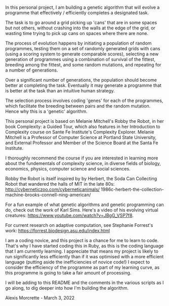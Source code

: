 In this personal project, I am building a genetic algorithm that will evolve a
programme that effectively / efficiently completes a designated task.

The task is to go around a grid picking up 'cans' that are in some spaces but not
others, without crashing into the walls at the edge of the grid, or wasting time
trying to pick up cans on spaces where there are none.

The process of evolution happens by initiating a population of random programmes,
testing them on a set of randomly generated grids with cans (using a scoring
system to generate comparable scores), selecting a new generation of programmes
using a combination of survival of the fittest, breeding among the fittest,
and some random mutations, and repeating for a number of generations.

Over a significant number of generations, the population should become better at
completing the task. Eventually it may generate a programme that is better at the
task than an intuitive human strategy.

The selection process involves coding 'genes' for each of the programmes, which
facilitate the breeding between pairs and the random mutation. Hence why this is a
'genetic' algorithm.

This personal project is based on Melanie Mitchell's Robby the Robot, in her
book Complexity: a Guided Tour, which also features in her Introduction to
Complexity course on Sante Fe Institute's Complexity Explorer. Melanie Mitchell
is a Professor of Computer Science at Portland State University, and External
Professor and Member of the Science Board at the Santa Fe Institute.

I thoroughly recommend the course if you are interested in learning more about
the fundementals of complexity science, in diverse fields of biology, economics,
physics, computer science and social sciences.

Robby the Robot is itself inspired by by Herbert, the Soda Can Collecting Robot
that wandered the halls of MIT in the late 80s:
http://cyberneticzoo.com/cyberneticanimals/
1986c-herbert-the-collection-machine-brooks-connell-ning-american/

For a fun example of what genetic algorithms and genetic programming can do,
check out the work of Karl Sims. Here's a video of his evolving virtual
creatures: https://www.youtube.com/watch?v=JBgG_VSP7f8.

For current research on adaptive computation, see Stephanie Forrest's work:
https://forrest.biodesign.asu.edu/index.html

I am a coding novice, and this project is a chance for me to learn to code.
That's why I have started coding this in Ruby, as this is the coding language
that I am currently learning. I appreciate that means my project is likely to
run significantly less efficiently than if it was optimised with a more
efficient language (putting aside the inefficiencies of novice code!) I expect
to consider the efficiency of the programme as part of my learning
curve, as this programme is going to take a fair amount of processing.

I will be adding to this README and the comments in the various scripts as I
go along, to dig deeper into how I'm building the algorithm.

Alexis Morcrette - March 3, 2022
